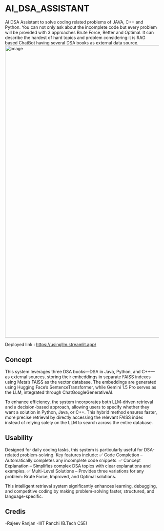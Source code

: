 # AI_DSA_ASSISTANT
AI DSA Assistant to solve coding related problems of JAVA, C++ and Python. You can not only ask about the incomplete code but every problem will be provided with 3 approaches Brute Force, Better and Optimal. It can describe the hardest of hard topics and problem considering it is RAG based ChatBot having several DSA books as external data source.
<img width="958" alt="image" src="https://github.com/user-attachments/assets/771c46a9-6252-466e-bf6d-a124856b2200" />


Deployed link : https://usingllm.streamlit.app/

## Concept
This system leverages three DSA books—DSA in Java, Python, and C++—as external sources, storing their embeddings in separate FAISS indexes using Meta’s FAISS as the vector database. The embeddings are generated using Hugging Face’s SentenceTransformer, while Gemini 1.5 Pro serves as the LLM, integrated through ChatGoogleGenerativeAI.

To enhance efficiency, the system incorporates both LLM-driven retrieval and a decision-based approach, allowing users to specify whether they want a solution in Python, Java, or C++. This hybrid method ensures faster, more precise retrieval by directly accessing the relevant FAISS index instead of relying solely on the LLM to search across the entire database.

## Usability
Designed for daily coding tasks, this system is particularly useful for DSA-related problem-solving. Key features include:
✅ Code Completion – Automatically completes any incomplete code snippets.
✅ Concept Explanation – Simplifies complex DSA topics with clear explanations and examples.
✅ Multi-Level Solutions – Provides three variations for any problem: Brute Force, Improved, and Optimal solutions.

This intelligent retrieval system significantly enhances learning, debugging, and competitive coding by making problem-solving faster, structured, and language-specific. 

## Credis
-Rajeev Ranjan
-IIIT Ranchi (B.Tech CSE)
